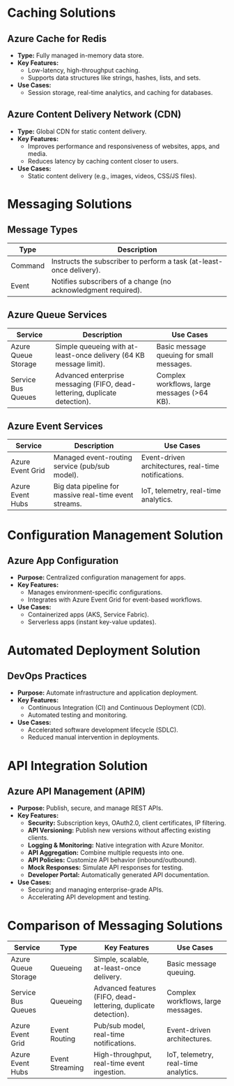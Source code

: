 # Caching Solutions
## Azure Cache for Redis
- **Type:** Fully managed in-memory data store.
- **Key Features:**
  - Low-latency, high-throughput caching.
  - Supports data structures like strings, hashes, lists, and sets.
- **Use Cases:**
  - Session storage, real-time analytics, and caching for databases.

## Azure Content Delivery Network (CDN)
- **Type:** Global CDN for static content delivery.
- **Key Features:**
  - Improves performance and responsiveness of websites, apps, and media.
  - Reduces latency by caching content closer to users.
- **Use Cases:**
  - Static content delivery (e.g., images, videos, CSS/JS files).

# Messaging Solutions
## Message Types
| **Type**   | **Description**                                                                 |
|------------|---------------------------------------------------------------------------------|
| Command    | Instructs the subscriber to perform a task (at-least-once delivery).            |
| Event      | Notifies subscribers of a change (no acknowledgment required).                  |

## Azure Queue Services
| **Service**               | **Description**                                                                 | **Use Cases**                                   |
|---------------------------|---------------------------------------------------------------------------------|------------------------------------------------|
| Azure Queue Storage        | Simple queueing with at-least-once delivery (64 KB message limit).              | Basic message queuing for small messages.      |
| Service Bus Queues         | Advanced enterprise messaging (FIFO, dead-lettering, duplicate detection).      | Complex workflows, large messages (>64 KB).    |

## Azure Event Services
| **Service**               | **Description**                                                                 | **Use Cases**                                   |
|---------------------------|---------------------------------------------------------------------------------|------------------------------------------------|
| Azure Event Grid           | Managed event-routing service (pub/sub model).                                  | Event-driven architectures, real-time notifications. |
| Azure Event Hubs           | Big data pipeline for massive real-time event streams.                          | IoT, telemetry, real-time analytics.           |

# Configuration Management Solution
## Azure App Configuration
- **Purpose:** Centralized configuration management for apps.
- **Key Features:**
  - Manages environment-specific configurations.
  - Integrates with Azure Event Grid for event-based workflows.
- **Use Cases:**
  - Containerized apps (AKS, Service Fabric).
  - Serverless apps (instant key-value updates).

# Automated Deployment Solution
## DevOps Practices
- **Purpose:** Automate infrastructure and application deployment.
- **Key Features:**
  - Continuous Integration (CI) and Continuous Deployment (CD).
  - Automated testing and monitoring.
- **Use Cases:**
  - Accelerated software development lifecycle (SDLC).
  - Reduced manual intervention in deployments.

# API Integration Solution
## Azure API Management (APIM)
- **Purpose:** Publish, secure, and manage REST APIs.
- **Key Features:**
  - **Security:** Subscription keys, OAuth2.0, client certificates, IP filtering.
  - **API Versioning:** Publish new versions without affecting existing clients.
  - **Logging & Monitoring:** Native integration with Azure Monitor.
  - **API Aggregation:** Combine multiple requests into one.
  - **API Policies:** Customize API behavior (inbound/outbound).
  - **Mock Responses:** Simulate API responses for testing.
  - **Developer Portal:** Automatically generated API documentation.
- **Use Cases:**
  - Securing and managing enterprise-grade APIs.
  - Accelerating API development and testing.

# Comparison of Messaging Solutions
| **Service**               | **Type**                     | **Key Features**                                                                 | **Use Cases**                                   |
|---------------------------|------------------------------|---------------------------------------------------------------------------------|------------------------------------------------|
| Azure Queue Storage        | Queueing                     | Simple, scalable, at-least-once delivery.                                       | Basic message queuing.                         |
| Service Bus Queues         | Queueing                     | Advanced features (FIFO, dead-lettering, duplicate detection).                  | Complex workflows, large messages.             |
| Azure Event Grid           | Event Routing                | Pub/sub model, real-time notifications.                                         | Event-driven architectures.                    |
| Azure Event Hubs           | Event Streaming              | High-throughput, real-time event ingestion.                                     | IoT, telemetry, real-time analytics.           |
